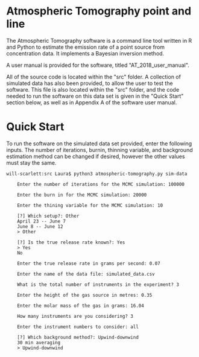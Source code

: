 # Atmospheric Tomography point and line

The Atmospheric Tomography software is a command line tool written in R and Python to estimate the emission rate of a point source from concentration data. It implements a Bayesian inversion method.

A user manual is provided for the software, titled "AT_2018_user_manual".

All of the source code is located within the "src" folder. A collection of simulated data has also been provided, to allow the user to test the software. This file is also located within the "src" folder, and the code needed to run the software on this data set is given in the "Quick Start" section below, as well as in Appendix A of the software user manual. 

# Quick Start

To run the software on the simulated data set provided, enter the following inputs. The number of iterations, burnin, thinning variable, and background estimation method can be changed if desired, however the other values must stay the same. 

```
will-scarlett:src Laura$ python3 atmospheric-tomography.py sim-data
	
	Enter the number of iterations for the MCMC simulation: 100000
	
	Enter the burn in for the MCMC simulation: 20000
	
	Enter the thining variable for the MCMC simulation: 10
	
	[?] Which setup?: Other
	April 23 -- June 7
	June 8 -- June 12
	> Other
	
	[?] Is the true release rate known?: Yes
	> Yes
	No
	
	Enter the true release rate in grams per second: 0.07
	
	Enter the name of the data file: simulated_data.csv
	
	What is the total number of instruments in the experiment? 3
	
	Enter the height of the gas source in metres: 0.35
	
	Enter the molar mass of the gas in grams: 16.04
	
	How many instruments are you considering? 3
	
	Enter the instrument numbers to consider: all
	
	[?] Which background method?: Upwind-downwind
	30 min averaging
	> Upwind-downwind
```

